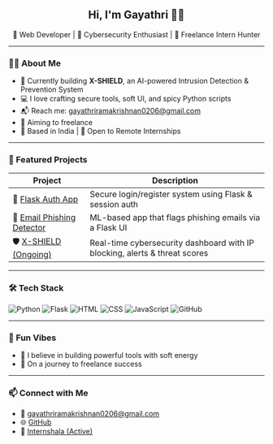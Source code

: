 <h2 align="center">Hi, I'm Gayathri 👩‍💻</h2>
<p align="center">
  🌸 Web Developer | 🔐 Cybersecurity Enthusiast | 💼 Freelance Intern Hunter
</p>

---

### 👩‍💻 About Me
- 🌱 Currently building **X-SHIELD**, an AI-powered Intrusion Detection & Prevention System  
- 💻 I love crafting secure tools, soft UI, and spicy Python scripts  
- 📬 Reach me: [gayathriramakrishnan0206@gmail.com](mailto:gayathriramakrishnan0206@gmail.com)  
- 🧠 Aiming to freelance  
- 📍 Based in India | 💙 Open to Remote Internships

---

### 🚀 Featured Projects
| Project | Description |
|--------|-------------|
| 🔐 [Flask Auth App](https://github.com/Gayathri-0809/flask-auth-app) | Secure login/register system using Flask & session auth |
| 📧 [Email Phishing Detector](https://github.com/Gayathri-0809/email-phishing-detector) | ML-based app that flags phishing emails via a Flask UI |
| 🛡️ [X-SHIELD (Ongoing)](https://github.com/Gayathri-0809/x-shield-idps) | Real-time cybersecurity dashboard with IP blocking, alerts & threat scores |

---

### 🛠 Tech Stack
![Python](https://img.shields.io/badge/Python-3776AB?style=flat&logo=python&logoColor=white)
![Flask](https://img.shields.io/badge/Flask-000000?style=flat&logo=flask)
![HTML](https://img.shields.io/badge/HTML5-E34F26?style=flat&logo=html5&logoColor=white)
![CSS](https://img.shields.io/badge/CSS3-1572B6?style=flat&logo=css3)
![JavaScript](https://img.shields.io/badge/JavaScript-F7DF1E?style=flat&logo=javascript&logoColor=black)
![GitHub](https://img.shields.io/badge/GitHub-181717?style=flat&logo=github)

---

### 🌸 Fun Vibes
- 💖 I believe in building powerful tools with soft energy  
- 💸 On a journey to freelance success 

---

### 📫 Connect with Me
- 📧 [gayathriramakrishnan0206@gmail.com](mailto:gayathriramakrishnan0206@gmail.com)
- 🌐 [GitHub](https://github.com/Gayathri-0809)
- 💼 [Internshala (Active)](https://internshala.com/)

